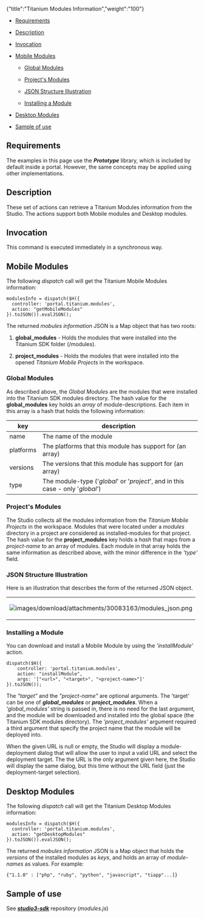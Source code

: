 {"title":"Titanium Modules Information","weight":"100"}

* [Requirements](#requirements)

* [Description](#description)

* [Invocation](#invocation)

* [Mobile Modules](#mobile-modules)

    * [Global Modules](#global-modules)

    * [Project's Modules](#project's-modules)

    * [JSON Structure Illustration](#json-structure-illustration)

    * [Installing a Module](#installing-a-module)

* [Desktop Modules](#desktop-modules)

* [Sample of use](#sample-of-use)

## Requirements

The examples in this page use the _**Prototype**_ library, which is included by default inside a portal. However, the same concepts may be applied using other implementations.

## Description

These set of actions can retrieve a Titanium Modules information from the Studio. The actions support both Mobile modules and Desktop modules.

## Invocation

This command is executed immediately in a synchronous way.

## Mobile Modules

The following _dispatch_ call will get the Titanium Mobile Modules information:

```
modulesInfo = dispatch($H({
  controller: 'portal.titanium.modules',
  action: "getMobileModules"
}).toJSON()).evalJSON();
```

The returned _mobules information_ JSON is a Map object that has two roots:

1. **global\_modules** - Holds the modules that were installed into the Titanium SDK folder (<sdk-dir>/modules).

2. **project\_modules** - Holds the modules that were installed into the opened _Titanium Mobile Projects_ in the workspace.

### Global Modules

As described above, the _Global Modules_ are the modules that were installed into the Titanium SDK modules directory.
The hash value for the **global\_modules** key holds an _array_ of module-descriptions. Each item in this array is a hash that holds the following information:

| key | description |
| --- | --- |
| name | The name of the module |
| platforms | The platforms that this module has support for (an array) |
| versions | The versions that this module has support for (an array) |
| type | The module-type ('_global_' or '_project_', and in this case - only '_global_') |

### Project's Modules

The Studio collects all the modules information from the _Titanium Mobile Projects_ in the workspace. Modules that were located under a _modules_ directory in a project are considered as installed-modules for that project.
The hash value for the **project\_modules** key holds a _hash_ that maps from a _project-name_ to an array of modules. Each module in that array holds the same information as described above, with the minor difference in the _'type'_ field.

### JSON Structure Illustration

Here is an illustration that describes the form of the returned JSON object.

<table class="confluenceTable"><thead class=" "></thead><tfoot class=" "></tfoot><tbody class=" "><tr><td class="confluenceTd" rowspan="1" colspan="1"><p><img src="images/download/attachments/30083163/modules_json.png" alt="images/download/attachments/30083163/modules_json.png" class="confluence-embedded-image image-left"></p></td></tr></tbody></table>

### Installing a Module

You can download and install a Mobile Module by using the _'installModule'_ action.

```
dispatch($H({
    controller: 'portal.titanium.modules',
    action: "installModule",
    args: '["<url>", "<target>", "<project-name>"]'
}).toJSON());
```

The _"target"_ and the _"project-name"_ are optional arguments.
The 'target' can be one of _**global\_modules**_ or _**project\_modules**_.
When a _'global\_modules'_ string is passed in, there is no need for the last argument, and the module will be downloaded and installed into the global space (the Titanium SDK modules directory).
The _'project\_modules'_ argument required a third argument that specify the project name that the module will be deployed into.

When the given URL is null or empty, the Studio will display a module-deployment dialog that will allow the user to input a valid URL and select the deployment target. The the URL is the only argument given here, the Studio will display the same dialog, but this time without the URL field (just the deployment-target selection).

## Desktop Modules

The following _dispatch_ call will get the Titanium Desktop Modules information:

```
modulesInfo = dispatch($H({
  controller: 'portal.titanium.modules',
  action: "getDesktopModules"
}).toJSON()).evalJSON();
```

The returned _mobules information_ JSON is a Map object that holds the _versions_ of the installed modules as _keys_, and holds an array of _module-names_ as values.
For example:

```
{"1.1.0" : ["php", "ruby", "python", "javascript", "tiapp"...]}
```

## Sample of use

See _**[studio3-sdk](https://github.com/aptana/studio3-sdk)**_ repository (_modules.js_)
